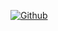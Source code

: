 <a href="https://github.com/Ferius057"><img src="http://victorylds.ru/wp-content/uploads/Skachat-zel.png" alt="Github" data-canonical-src="https://img.shields.io/github/downloads/henrypp/memreduct/total.svg" style="max-width:100%;"></a>
